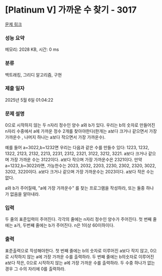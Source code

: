 # [Platinum V] 가까운 수 찾기 - 3017 

[문제 링크](https://www.acmicpc.net/problem/3017) 

### 성능 요약

메모리: 2028 KB, 시간: 0 ms

### 분류

백트래킹, 그리디 알고리즘, 구현

### 제출 일자

2025년 5월 6일 01:04:22

### 문제 설명

<p>0으로 시작하지 않는 두 n자리 정수인 양수 a와 b가 있다. 우리는 b의 숫자로 만들어진 n자리 수중에서 a에 가까운 정수 2개를 찾아야한다(한개는 a보다 크거나 같으면서 가장 가까운수 , 나머지 하나는 a보다 작으면서 가장 가까운수).</p>

<p>예를 들어 a=3022,b=1232면 우리는 다음과 같은 수를 만들수 있다: 1223, 1232, 1322, 2123, 2132, 2213, 2231, 2312, 2321, 3122, 3212, 3221. a보다 크거나 같으며 가장 가까운 수는 3122이다. a보다 작으며 가장 가까운수은 2321이다. 만약 a=1232,b=3022라면, 가능한수는 2023, 2032, 2203, 2230, 2302, 2320, 3022, 3202, 3220이다. a보다 크거나 같으며 가장 가까운수는 2023이다. a보다 작은 수는 없다.</p>

<p>a와 b가 주어질때, "a에 가장 가까운수" 를 찾는 프로그램을 작성하라, 또는 둘중 하나가 없음을 알아내라.</p>

### 입력 

 <p>두 줄의 표준입력이 주어진다. 각각의 줄에는 n자리 정수인 양수가 주어진다. 첫 번째 줄에는 a가, 두번쨰 줄에는 b가 주어진다. n은 1이상 60이하이다.</p>

### 출력 

 <p>표준출력으로 작성해야한다. 첫 번째 줄에는 b의 숫자로 이루어진 a보다 작지 않고, 0으로 시작하지 않는 a에 가장 가까운 수를 출력하라. 두 번째 줄에는 b의숫자로 이루어진 a보다 작은, 0으로 시작하지 않는 a에 가장 가까운 수를 출력하라.  두 수중 하나가 없는 경우 그 수의 자리에 0를 출력하라.</p>

